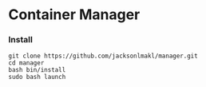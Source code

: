 # Container Manager

### Install
```
git clone https://github.com/jacksonlmakl/manager.git 
cd manager
bash bin/install
sudo bash launch
```
